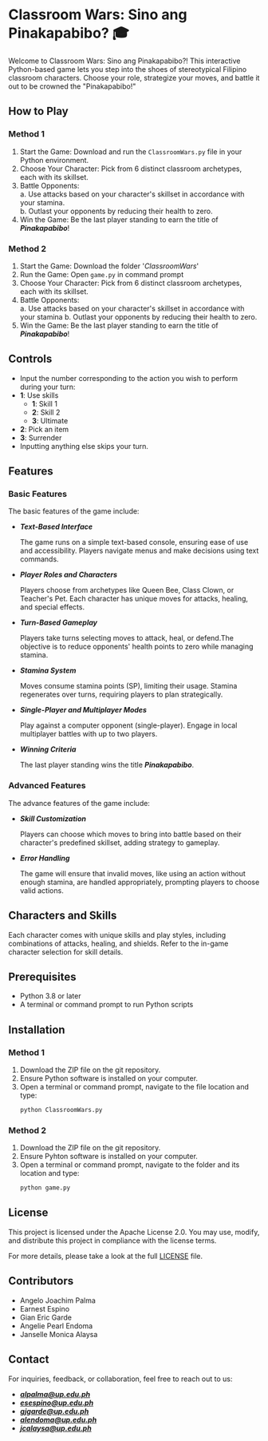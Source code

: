 # **Classroom Wars: Sino ang Pinakapabibo? 🎓**

Welcome to Classroom Wars: Sino ang Pinakapabibo?! This interactive Python-based game lets you step into the shoes of stereotypical Filipino classroom characters. Choose your role, strategize your moves, and battle it out to be crowned the "Pinakapabibo!"

## How to Play
### Method 1
1. Start the Game: Download and run the `ClassroomWars.py` file in your Python environment.  
2. Choose Your Character: Pick from 6 distinct classroom archetypes, each with its skillset.  
3. Battle Opponents:  
     a. Use attacks based on your character's skillset in accordance with your stamina.  
     b. Outlast your opponents by reducing their health to zero.  
4. Win the Game: Be the last player standing to earn the title of _**Pinakapabibo**_! 

### Method 2
1. Start the Game: Download the folder '_ClassroomWars_'
2. Run the Game: Open `game.py` in command prompt
3. Choose Your Character: Pick from 6 distinct classroom archetypes, each with its skillset.  
4. Battle Opponents:  
     a. Use attacks based on your character's skillset in accordance with your stamina 
     b. Outlast your opponents by reducing their health to zero.  
5. Win the Game: Be the last player standing to earn the title of _**Pinakapabibo**_! 


## Controls  
- Input the number corresponding to the action you wish to perform during your turn:
- **1**: Use skills
  - **1**: Skill 1  
  - **2**: Skill 2  
  - **3**: Ultimate
- **2**: Pick an item
- **3**: Surrender
- Inputting anything else skips your turn.

## Features
### Basic Features
The basic features of the game include:
- ***Text-Based Interface***
    
    The game runs on a simple text-based console, ensuring ease of use and accessibility. Players navigate menus and make decisions using text commands.
- ***Player Roles and Characters***

    Players choose from archetypes like Queen Bee, Class Clown, or Teacher's Pet. Each character has unique moves for attacks, healing, and special effects.
- ***Turn-Based Gameplay***

    Players take turns selecting moves to attack, heal, or defend.The objective is to reduce opponents' health points to zero while managing stamina.
- ***Stamina System***

    Moves consume stamina points (SP), limiting their usage. Stamina regenerates over turns, requiring players to plan strategically.
- ***Single-Player and Multiplayer Modes***

    Play against a computer opponent (single-player). Engage in local multiplayer battles with up to two players.
- ***Winning Criteria***
    
    The last player standing wins the title _**Pinakapabibo**_.


### Advanced Features
The advance features of the game include:
- ***Skill Customization***
    
    Players can choose which moves to bring into battle based on their character's predefined skillset, adding strategy to gameplay.
- ***Error Handling***
    
    The game will ensure that invalid moves, like using an action without enough stamina, are handled appropriately, prompting players to choose valid actions.

## Characters and Skills  
Each character comes with unique skills and play styles, including combinations of attacks, healing, and shields. Refer to the in-game character selection for skill details.  

## Prerequisites
- Python 3.8 or later
- A terminal or command prompt to run Python scripts

## Installation  
### Method 1
1. Download the ZIP file on the git repository.
2. Ensure Python software is installed on your computer.  
3. Open a terminal or command prompt, navigate to the file location and type:  
   ```bash
   python ClassroomWars.py
    ```

### Method 2
1. Download the ZIP file on the git repository.
2. Ensure Pyhton software is installed on your computer.
3. Open a terminal or command prompt, navigate to the folder and its location and type:
    ```bash
   python game.py
    ```

## License
This project is licensed under the Apache License 2.0. You may use, modify, and distribute this project in compliance with the license terms.  

For more details, please take a look at the full [LICENSE](./LICENSE) file.  

## Contributors
- Angelo Joachim Palma
- Earnest Espino
- Gian Eric Garde
- Angelie Pearl Endoma
- Janselle Monica Alaysa 


## Contact  
For inquiries, feedback, or collaboration, feel free to reach out to us:  

- ***alpalma@up.edu.ph***  
- ***esespino@up.edu.ph***  
- ***gjgarde@up.edu.ph***  
- ***alendoma@up.edu.ph***  
- ***jcalaysa@up.edu.ph*** 

